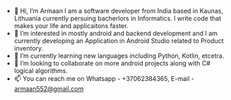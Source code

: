 - 👋 Hi, I’m Armaan 
      I am a software developer from India based in Kaunas, Lithuania currently persuing bacherlors in Informatics.
      I write code that makes your life and applicaitons faster.
- 👀 I’m interested in mostly android and backend development and I am currently developing an Application in Android Studio related to Product inventory.
- 🌱 I’m currently learning new languages including Python, Kotlin, etcetra.
- 💞️ I’m looking to collaborate on more android projects along with C# logical algorithms.
- 📫 You can reach me on Whatsapp - +37062384365, E-mail - armaan552@gmail.com 

<!---
armmol/armmol is a ✨ special ✨ repository because its `README.md` (this file) appears on your GitHub profile.
You can click the Preview link to take a look at your changes.
--->
